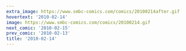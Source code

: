 ```yaml
---
extra_image: https://www.smbc-comics.com/comics/20100214after.gif
hovertext: '2010-02-14'
image: https://www.smbc-comics.com/comics/20100214.gif
next_comic: '2010-02-15'
prev_comic: '2010-02-13'
title: '2010-02-14'
---
```


